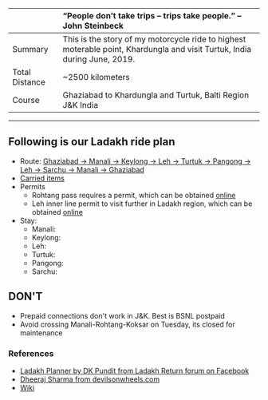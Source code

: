 | | “People don’t take trips – trips take people.” – John Steinbeck|
| :--- | :--- |
| Summary | This is the story of my motorcycle ride to highest moterable point, Khardungla and visit Turtuk, India during June, 2019.|
| Total Distance | ~2500 kilometers |
| Course | Ghaziabad to Khardungla and Turtuk, Balti Region J&K India |

---

## Following is our Ladakh ride plan
* Route: [Ghaziabad -> Manali -> Keylong -> Leh -> Turtuk -> Pangong -> Leh -> Sarchu -> Manali -> Ghaziabad](route.md)
* [Carried items](carry-list.md)
* Permits
	* Rohtang pass requires a permit, which can be obtained [online](https://rohtangpermits.nic.in)
	* Leh inner line permit to visit further in Ladakh region, which can be obtained [online](http://www.lahdclehpermit.in)
* Stay:
	* Manali:
	* Keylong:
	* Leh:
	* Turtuk:
	* Pangong:
	* Sarchu:
	
## DON'T
* Prepaid connections don't work in J&K. Best is BSNL postpaid
* Avoid crossing Manali-Rohtang-Koksar on Tuesday, its closed for maintenance

### References
* [Ladakh Planner by DK Pundit from Ladakh Return forum on Facebook](dk-pandit-guidance.md)
* [Dheeraj Sharma from devilsonwheels.com](http://devilonwheels.com)
* [Wiki](https://en.wikipedia.org/wiki/Leh%E2%80%93Manali_Highway)